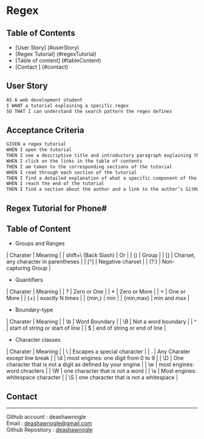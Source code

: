 # Regex

## Table of Contents
- [User Story] (#userStory)
- [Regex Tutorial] (#regexTutorial)
- [Table of content] (#tableContent)
- [Contact ] (#contact)

## User Story <a href ="userStory"></a>


```md
AS A web development student
I WANT a tutorial explaining a specific regex
SO THAT I can understand the search pattern the regex defines
```

## Acceptance Criteria

```md
GIVEN a regex tutorial
WHEN I open the tutorial
THEN I see a descriptive title and introductory paragraph explaining the purpose of the tutorial, a summary describing the regex featured in the tutorial, a table of contents linking to different sections that break down each component of the regex and explain what it does, and a section about the author with a link to the author’s GitHub profile
WHEN I click on the links in the table of contents
THEN I am taken to the corresponding sections of the tutorial
WHEN I read through each section of the tutorial
THEN I find a detailed explanation of what a specific component of the regex does
WHEN I reach the end of the tutorial
THEN I find a section about the author and a link to the author’s GitHub profile
```

## Regex Tutorial for Phone# <a href = "regexTutorial"></a>




## Table of Content <a href ="tableContent"></a>
- Groups and Ranges

| Charater | Meaning |
| shift+\ (Back Slash) | Or |
| () | Group |
| [] | Charset, any character in parentheses |
| [^] | Negative charset |
| (?:) | Non-capturing Group |


- Quantifiers

| Charater | Meaning |
| ? | Zero or One |
| * | Zero or More |
| + | One or More |
| {+} | exactly N times |
| {min,} | min |
| {min,max} | min and max |


- Boundary-type

| Charater | Meaning |
| \b | Word Boundary |
| \B | Not a word boundary |
| ^ | start of string or start of line |
| $ | end of string or end of line |


- Character classes

| Charater | Meaning |
| \ | Escapes a special character |
| . | Any Charater except line break |
| \d | most engines: one digit from 0 to 9 |
| \D | One character that is not a digit as defined by your engine |
| \w | most engines: word chracters |
| \W | one character that is not a word |
| \s | Most engines: whitespace character |
| \S | one character that is not a whitespace |



## Contact <a href = "contact"></a>
------------------
Github account : deashawnogle<br>
Email : deashawnogle@gmail.com<br>
Github Repository : <a href="https://github.com/deashawnogle">deashawnogle</a>